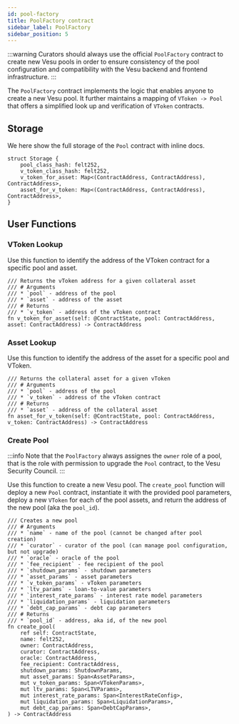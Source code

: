 ```yaml
---
id: pool-factory
title: PoolFactory contract
sidebar_label: PoolFactory
sidebar_position: 5
---
```


:::warning
Curators should always use the official `PoolFactory` contract to create new Vesu pools in order to ensure consistency of the pool configuration and compatibility with the Vesu backend and frontend infrastructure.
:::

The `PoolFactory` contract implements the logic that enables anyone to create a new Vesu pool. It further maintains a mapping of `VToken -> Pool` that offers a simplified look up and verification of `VToken` contracts.

## Storage

We here show the full storage of the `Pool` contract with inline docs.

```
struct Storage {
    pool_class_hash: felt252,
    v_token_class_hash: felt252,
    v_token_for_asset: Map<(ContractAddress, ContractAddress), ContractAddress>,
    asset_for_v_token: Map<(ContractAddress, ContractAddress), ContractAddress>,
}
```

## User Functions

### VToken Lookup

Use this function to identify the address of the VToken contract for a specific pool and asset.

```
/// Returns the vToken address for a given collateral asset
/// # Arguments
/// * `pool` - address of the pool
/// * `asset` - address of the asset
/// # Returns
/// * `v_token` - address of the vToken contract
fn v_token_for_asset(self: @ContractState, pool: ContractAddress, asset: ContractAddress) -> ContractAddress
```

### Asset Lookup

Use this function to identify the address of the asset for a specific pool and VToken.

```
/// Returns the collateral asset for a given vToken
/// # Arguments
/// * `pool` - address of the pool
/// * `v_token` - address of the vToken contract
/// # Returns
/// * `asset` - address of the collateral asset
fn asset_for_v_token(self: @ContractState, pool: ContractAddress, v_token: ContractAddress) -> ContractAddress
```

### Create Pool

:::info
Note that the `PoolFactory` always assignes the `owner` role of a pool, that is the role with permission to upgrade the `Pool` contract, to the Vesu Security Council.
:::

Use this function to create a new Vesu pool. The `create_pool` function will deploy a new `Pool` contract, instantiate it with the provided pool parameters, deploy a new `VToken` for each of the pool assets, and return the address of the new pool (aka the `pool_id`).

```
/// Creates a new pool
/// # Arguments
/// * `name` - name of the pool (cannot be changed after pool creation)
/// * `curator` - curator of the pool (can manage pool configuration, but not upgrade)
/// * `oracle` - oracle of the pool
/// * `fee_recipient` - fee recipient of the pool
/// * `shutdown_params` - shutdown parameters
/// * `asset_params` - asset parameters
/// * `v_token_params` - vToken parameters
/// * `ltv_params` - loan-to-value parameters
/// * `interest_rate_params` - interest rate model parameters
/// * `liquidation_params` - liquidation parameters
/// * `debt_cap_params` - debt cap parameters
/// # Returns
/// * `pool_id` - address, aka id, of the new pool
fn create_pool(
    ref self: ContractState,
    name: felt252,
    owner: ContractAddress,
    curator: ContractAddress,
    oracle: ContractAddress,
    fee_recipient: ContractAddress,
    shutdown_params: ShutdownParams,
    mut asset_params: Span<AssetParams>,
    mut v_token_params: Span<VTokenParams>,
    mut ltv_params: Span<LTVParams>,
    mut interest_rate_params: Span<InterestRateConfig>,
    mut liquidation_params: Span<LiquidationParams>,
    mut debt_cap_params: Span<DebtCapParams>,
) -> ContractAddress
```